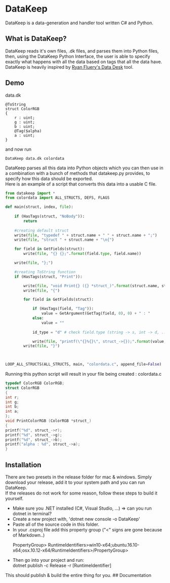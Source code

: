 # DataKeep
DataKeep is a data-generation and handler tool written C# and Python.<br>
## What is DataKeep?
DataKeep reads it's own files, .dk files, and parses them into Python files, then, using the DataKeep Python Interface, the user is able to specify exactly what happens with all the data based on tags that all the data have. DataKeep is heavily inspired by <a href="https://github.com/ryanfleury/data_desk">Ryan Fluery's Data Desk</a> tool.

## Demo
data.dk
```
@ToString
struct ColorRGB
{
    r : uint;
    g : uint;
    b : uint;
    @Tag($alpha)
    a : uint;
}

```
and now run
```
DataKeep data.dk colordata 
```
DataKeep parses all this data into Python objects which you can then use in a combination with a bunch of methods that datakeep.py provides, to specify how this data should be exported.
<br>Here is an example of a script that converts this data into a usable C file.
```python
from datakeep import *
from colordata import ALL_STRUCTS, DEFS, FLAGS

def main(struct, index, file):
    
    if (HasTags(struct, "NoBody")):
        return
    
    #creating default struct    
    write(file, "typedef " + struct.name + " " + struct.name + ";")
    write(file, "struct " + struct.name + "\n{")

    for field in GetFields(struct):
        write(file, "{} {};".format(field.type, field.name))

    write(file, "};")

    #creating ToString function
    if (HasTags(struct, "Print")):

        write(file, "void Print{} ({} *struct_)".format(struct.name, struct.name))
        write(file, "{")

        for field in GetFields(struct):

            if (HasTags(field, "Tag")):
                value = GetArgument(GetTag(field, 0), 0) + " : "
            else:
                value = ""
            
            id_type = "d" # check field.type (string -> s, int -> d, ...)

            write(file, "printf(\"{}%{}\", struct_->{});".format(value, id_type, field.name))
        write(file, "}")
        


LOOP_ALL_STRUCTS(ALL_STRUCTS, main, "colordata.c", append_file=False)
```
Running this python script will result in your file being created  : colordata.c
```C
typedef ColorRGB ColorRGB;
struct ColorRGB
{
int r;
int g;
int b;
int a;
};
void PrintColorRGB (ColorRGB *struct_)
{
printf("%d", struct_->r);
printf("%d", struct_->g);
printf("%d", struct_->b);
printf("alpha : %d", struct_->a);
}
```

## Installation
There are two presets in the release folder for mac & windows. Simply download your release, add it to your system path and you can run DataKeep. 
<br>If the releases do not work for some reason, follow these steps to build it yourself.
<ul>
<li>Make sure you .NET installed (C#, Visual Studio, ...) => can you run dotnet in terminal?</li>
<li>Create a new project with, 'dotnet new console -o DataKeep'</li>
<li>Paste all of the source code in this folder.</li>
<li>In your .csproj file add this property group ("<" signs are gone because of Markdown..)

PropertyGroup>
    RuntimeIdentifiers>win10-x64;ubuntu.16.10-x64;osx.10.12-x64/RuntimeIdentifiers>/PropertyGroup>

</li>
<li>Then go into your project and run:
<br> dotnet publish -c Release -r [RuntimeIdentifier]
</li>
</ul>
This should publish & build the entire thing for you.
## Documentation